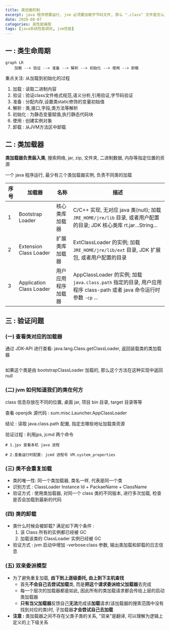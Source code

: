 ```yaml
---
title: 类加载机制
excerpt: java 程序想要运行, jvm 必须要加载字节码文件, 那么 ".class" 文件是怎么加载进去的 ?
date: 2020-08-07
categories: 高性能编程
tags: [java系统性能调优, jvm性能]
---
```








## 一 : 类生命周期

```mermaid
graph LR
	加载 --> 验证 --> 准备 --> 解析 --> 初始化 --> 使用 --> 卸载
```

重点关注: 从加载到初始化的过程

1. 加载 : 读取二进制内容
2. 验证 : 验证class文件格式规范,语义分析,引用验证,字节码验证
3. 准备 : 分配内存,设置类static修饰的变量初始值
4. 解析 : 类,接口,字段,类方法等解析
5. 初始化 : 为静态变量赋值,执行静态代码块
6. 使用 : 创建实例对象
7. 卸载 : 从JVM方法区中卸载

## 二 : 类加载器

**类加载器负责装入类**, 搜索网络, jar, zip, 文件夹, 二进制数据, 内存等指定位置的资源

一个 java 程序运行, 最少有三个类加载器实例, 负责不同类的加载

| 序号 | 加载器                   | 名称               | 描述                                                         |
| ---- | ------------------------ | ------------------ | ------------------------------------------------------------ |
| 1    | Bootstrap Loader         | 核心类库加载器     | C/C++ 实现, 无对应 java 类(null); 加载 `JRE_HOME/jre/lib` 目录, 或者用户配置的目录; JDK 核心类库 rt.jar...String... |
| 2    | Extension Class Loader   | 扩展类库加载器     | ExtClassLoader 的实例; 加载 `JRE_HOME/jre/lib/ext` 目录, JDK 扩展包, 或者用户配置的目录 |
| 3    | Application Class Loader | 用户应用程序加载器 | AppClassLoader 的实例; 加载 `java.class.path` 指定的目录, 用户应用程序 class-path 或者 java 命令运行时参数 `-cp` ... |

## 三 : 验证问题

### (一) 查看类对应的加载器

通过 JDK-API 进行查看: java.lang.Class.getClassLoader, 返回装载类的类加载器

```java

```

如果这个类是由 bootstrapClassLoader 加载的, 那么这个方法在这种实现中返回 null

### (二) jvm 如何知道我们的类在何方

class 信息存放在不同的位置, 桌面 jar, 项目 bin 目录, target 目录等等

查看 openjdk 源代码 : sum.misc.Launcher.AppClassLoader

结论 : 读取 java.class.path 配置, 指定去哪些地址加载类资源

验证过程 : 利用jps, jcmd 两个命令
```shell
# 1.jps 查看本机 java 进程

# 2.查看运行时配置: jcmd 进程号 VM.system_properties

```

### (三) 类不会重复加载

- 类的唯一性: 同一个类加载器, 类名一样, 代表是同一个类
- 识别方式 : ClassLoader Instance Id + PackaeName + ClassName
- 验证方式 : 使用类加载器, 对同一个 class 类的不同版本, 进行多次加载, 检查是否会加载到最新的代码

### (四) 类的卸载

- 类什么时候会被卸载? 满足如下两个条件 : 
  1. 该 Class 所有的实例都已经被 GC
  2. 加载该类的 ClassLoader 实例已经被 GC
- 验证方式 : jvm 启动中增加 -verbose:class 参数, 输出类加载和卸载的日志信息

### (五) 双亲委派模型

- 为了避免重复加载, **由下到上逐级委托, 由上到下主机查找**
  - 首先**不会自己去尝试加载**类, 而是**把这个请求委派给父加载器**去完成
  - 每一个层次的加载器都是如此, 因此所有的类加载请求都会传给上层的启动类加载器
  - **只有当父加载器**反馈自己**无法**完成该**加载**请求(该加载器的搜索范围中没有找到对应的类)时, 子加载器**才会尝试自己去加载**
- **注意 :** 类加载器之间不存在父类子类的关系, "双亲"是翻译, 可以理解为逻辑上定义的上下级关系